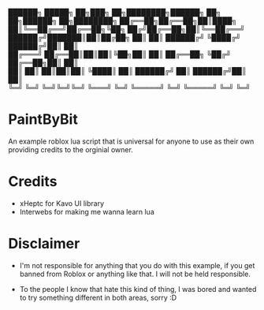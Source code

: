 ██████╗  █████╗ ██╗███╗   ██╗████████╗██████╗ ██╗   ██╗██████╗ ██╗████████╗
██╔══██╗██╔══██╗██║████╗  ██║╚══██╔══╝██╔══██╗╚██╗ ██╔╝██╔══██╗██║╚══██╔══╝
██████╔╝███████║██║██╔██╗ ██║   ██║   ██████╔╝ ╚████╔╝ ██████╔╝██║   ██║   
██╔═══╝ ██╔══██║██║██║╚██╗██║   ██║   ██╔══██╗  ╚██╔╝  ██╔══██╗██║   ██║   
██║     ██║  ██║██║██║ ╚████║   ██║   ██████╔╝   ██║   ██████╔╝██║   ██║   
╚═╝     ╚═╝  ╚═╝╚═╝╚═╝  ╚═══╝   ╚═╝   ╚═════╝    ╚═╝   ╚═════╝ ╚═╝   ╚═╝   

# PaintByBit
An example roblox lua script that is universal for anyone to use as their own providing credits to the orginial owner.

# Credits
- xHeptc for Kavo UI library
- Interwebs for making me wanna learn lua

# Disclaimer
- I'm not responsible for anything that you do with this example, if you get banned from Roblox or anything like that. I will not be held responsible.

- To the people I know that hate this kind of thing, I was bored and wanted to try something different in both areas, sorry :D
